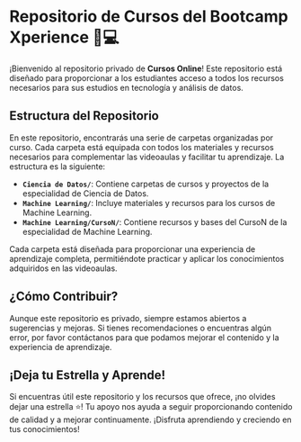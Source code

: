 # Repositorio de Cursos del Bootcamp Xperience 📘💻

¡Bienvenido al repositorio privado de **Cursos Online**! Este repositorio está diseñado para proporcionar a los estudiantes acceso a todos los recursos necesarios para sus estudios en tecnología y análisis de datos.

## Estructura del Repositorio

En este repositorio, encontrarás una serie de carpetas organizadas por curso. Cada carpeta está equipada con todos los materiales y recursos necesarios para complementar las videoaulas y facilitar tu aprendizaje. La estructura es la siguiente:

- **`Ciencia de Datos/`**: Contiene carpetas de cursos y proyectos de la especialidad de Ciencia de Datos.
- **`Machine Learning/`**: Incluye materiales y recursos para los cursos de Machine Learning.
- **`Machine Learning/CursoN/`**: Contiene recursos y bases del CursoN de la especialidad de Machine Learning.

Cada carpeta está diseñada para proporcionar una experiencia de aprendizaje completa, permitiéndote practicar y aplicar los conocimientos adquiridos en las videoaulas.

## ¿Cómo Contribuir?

Aunque este repositorio es privado, siempre estamos abiertos a sugerencias y mejoras. Si tienes recomendaciones o encuentras algún error, por favor contáctanos para que podamos mejorar el contenido y la experiencia de aprendizaje.

## ¡Deja tu Estrella y Aprende!

Si encuentras útil este repositorio y los recursos que ofrece, ¡no olvides dejar una estrella ⭐! Tu apoyo nos ayuda a seguir proporcionando contenido de calidad y a mejorar continuamente. ¡Disfruta aprendiendo y creciendo en tus conocimientos!
